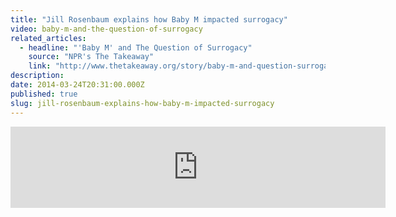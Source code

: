 ```yaml
---
title: "Jill Rosenbaum explains how Baby M impacted surrogacy"
video: baby-m-and-the-question-of-surrogacy
related_articles:
  - headline: "'Baby M' and The Question of Surrogacy"
    source: "NPR's The Takeaway"
    link: "http://www.thetakeaway.org/story/baby-m-and-question-surrogacy-motherhood/"
description:
date: 2014-03-24T20:31:00.000Z
published: true
slug: jill-rosenbaum-explains-how-baby-m-impacted-surrogacy
---
```


<iframe width="600" height="130" frameborder="0" scrolling="no" src="https://www.wnyc.org/widgets/ondemand_player/takeaway/#file=%2Faudio%2Fxspf%2F359492%2F"></iframe>

